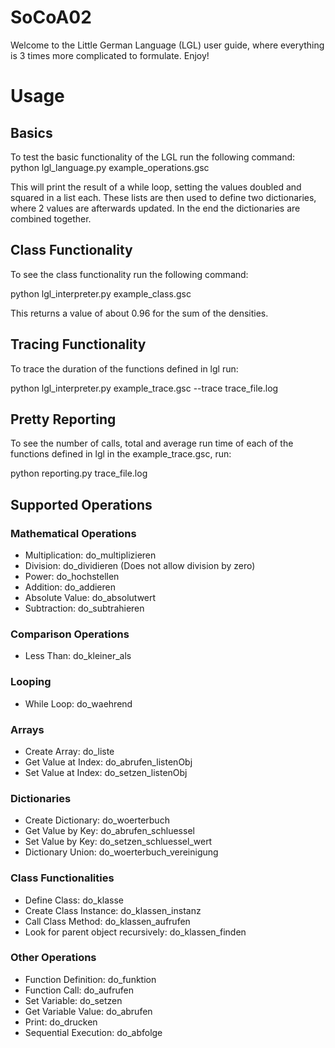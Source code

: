 # SoCoA02
Welcome to the Little German Language (LGL) user guide, where everything is 3 times more complicated to formulate. Enjoy!

# Usage
## Basics
To test the basic functionality of the LGL run the following command:
python lgl_language.py example_operations.gsc

This will print the result of a while loop, setting the values doubled and squared in a list each. 
These lists are then used to define two dictionaries, where 2 values are afterwards updated. In the end the dictionaries are combined together.

## Class Functionality
To see the class functionality run the following command:

python lgl_interpreter.py example_class.gsc 

This returns a value of about 0.96 for the sum of the densities.

## Tracing Functionality
To trace the duration of the functions defined in lgl run:

python lgl_interpreter.py example_trace.gsc --trace trace_file.log


## Pretty Reporting
To see the number of calls, total and average run time of each of the functions defined in lgl in the example_trace.gsc, run:

python reporting.py trace_file.log

## Supported Operations 
### Mathematical Operations
- Multiplication: do_multiplizieren
- Division: do_dividieren (Does not allow division by zero)
- Power: do_hochstellen
- Addition: do_addieren
- Absolute Value: do_absolutwert
- Subtraction: do_subtrahieren

### Comparison Operations
- Less Than: do_kleiner_als

### Looping
- While Loop: do_waehrend

### Arrays
- Create Array: do_liste
- Get Value at Index: do_abrufen_listenObj
- Set Value at Index: do_setzen_listenObj

### Dictionaries
- Create Dictionary: do_woerterbuch
- Get Value by Key: do_abrufen_schluessel
- Set Value by Key: do_setzen_schluessel_wert
- Dictionary Union: do_woerterbuch_vereinigung

### Class Functionalities
- Define Class: do_klasse
- Create Class Instance: do_klassen_instanz
- Call Class Method: do_klassen_aufrufen
- Look for parent object recursively: do_klassen_finden

### Other Operations
- Function Definition: do_funktion
- Function Call: do_aufrufen
- Set Variable: do_setzen
- Get Variable Value: do_abrufen
- Print: do_drucken
- Sequential Execution: do_abfolge
